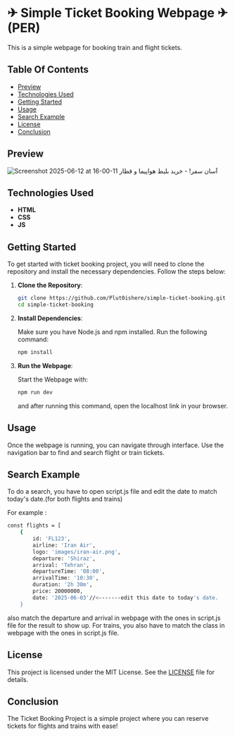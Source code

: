 # ✈ Simple Ticket Booking Webpage ✈ (PER)
This is a simple webpage for booking train and flight tickets.

## Table Of Contents

- [Preview](#preview)
- [Technologies Used](#technologies-used)
- [Getting Started](#getting-started)
- [Usage](#usage)
- [Search Example](#search-example)
- [License](#license)
- [Conclusion](#conclusion)

## Preview
![Screenshot 2025-06-12 at 16-00-11 آسان سفر! - خرید بلیط هواپیما و قطار](https://github.com/user-attachments/assets/dafaaf5f-5083-4318-8110-cfd4a5da7d7a)

## Technologies Used
- **HTML**
- **CSS**
- **JS**

## Getting Started
To get started with ticket booking project, you will need to clone the repository and install the necessary dependencies. Follow the steps below:

1. **Clone the Repository**:

   ```bash
   git clone https://github.com/Plut0ishere/simple-ticket-booking.git
   cd simple-ticket-booking
   ```
3. **Install Dependencies**:

   Make sure you have Node.js and npm installed. Run the following command:
   ```bash
   npm install
   ```
4. **Run the Webpage**:

   Start the Webpage with:
   ```bash
   npm run dev
   ```
   and after running this command, open the localhost link in your browser.

## Usage 
Once the webpage is running, you can navigate through interface. Use the navigation bar to find and search flight or train tickets.

## Search Example
To do a search, you have to open script.js file and edit the date to match today's date.(for both flights and trains)

For example :

```bash
const flights = [
    {
        id: 'FL123',
        airline: 'Iran Air',
        logo: 'images/iran-air.png',
        departure: 'Shiraz',
        arrival: 'Tehran',
        departureTime: '08:00',
        arrivalTime: '10:30',
        duration: '2h 30m',
        price: 20000000,
        date: '2025-06-03'//<-------edit this date to today's date.
    }
```
also match the departure and arrival in webpage with the ones in script.js file for the result to show up. For trains, you also have to match the class in webpage with the ones in script.js file.

## License

This project is licensed under the MIT License. See the [LICENSE](LICENSE) file for details.

## Conclusion

The Ticket Booking Project is a simple project where you can reserve tickets for flights and trains with ease!
